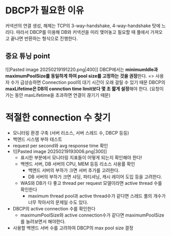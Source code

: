# DBCP가 필요한 이유
커넥션의 연결 생성, 해제는 TCP의 3-way-handshake, 4-way-handshake 탓에 느리다.
따라서 DBCP를 이용해 DB와 커넥션을 미리 맺어놓고 필요할 때 풀에서 가져오고 끝나면 반환하는 형식으로 진행한다.
## 중요 튜닝 point
![[Pasted image 20250219191220.png|400]]
DBCP에서는 **minimumIdle과 maximumPoolSize를 동일하게 하여 pool size를 고정하는 것을 권장**한다.
=> 사용자 수가 급상승하면 Connection pool의 대기 시간이 오래 걸릴 수 있기 때문
DBCP의 **maxLifetime은 DB의 connction time limit보다 몇 초 짧게 설정**해야 한다. (요청이 가는 동안 maxLifetime을 초과하면 연결이 끊기기 때문)
# 적절한 connection 수 찾기
- 모니터링 환경 구축 (서버 리소스, 서버 스레드 수, DBCP 등등)
- 백엔드 시스템 부하 테스트
- request per second와 avg response time 확인
- ![[Pasted image 20250219193006.png|300]]
	- 표시한 부분에서 모니터링 지표들이 어떻게 되는지 확인해야 한다!
	- 백엔드 서버, DB 서버의 CPU, MEM 등등 리소스 사용률 확인
		- 백엔드 서버의 부하가 크면 서버 추가를 고려한다.
		- DB 서버의 부하가 크면 샤딩, 파티셔닝, 캐시 레이어 도입 등을 고려한다.
	- WAS와 DB가 다 좋고 thread per request 모델이라면 active thread 수를 확인한다
		- maximum thread pool과 active thread수가 같다면 스레드 풀의 개수가 너무 작아서의 문제일 수도 있다.
- DBCP의 active connection 수를 확인한다
	- maximumPoolSize와 active connection수가 같다면 maximumPoolSize를 늘려보면서 해야한다.
- 사용할 백엔드 서버 수를 고려하여 DBCP의 max pool size 결정
